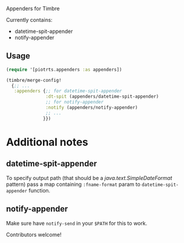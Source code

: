 Appenders for Timbre

Currently contains:
 - datetime-spit-appender
 - notify-appender

## Usage
```clojure
(require '[piotrts.appenders :as appenders])

(timbre/merge-config!
  {;; ...
   :appenders {;; for datetime-spit-appender
               :dt-spit (appenders/datetime-spit-appender)
               ;; for notify-appender
               :notify (appenders/notify-appender)
               ;; ...
              }})
```

# Additional notes

## datetime-spit-appender

To specify output path (that should be a *java.text.SimpleDateFormat* pattern) pass a map containing `:fname-format` param to `datetime-spit-appender` function.

## notify-appender

Make sure have `notify-send` in your `$PATH` for this to work.

Contributors welcome!

